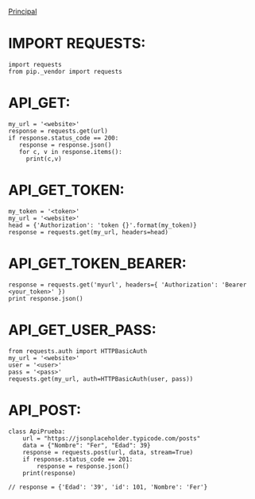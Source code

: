 [Principal](../README.md)<br/>

# IMPORT REQUESTS:
    import requests
    from pip._vendor import requests

# API_GET:
    my_url = '<website>'
    response = requests.get(url)
    if response.status_code == 200:
       response = response.json()
       for c, v in response.items():
         print(c,v)
  
# API_GET_TOKEN:
    my_token = '<token>'
    my_url = '<website>'
    head = {'Authorization': 'token {}'.format(my_token)}
    response = requests.get(my_url, headers=head)
    
# API_GET_TOKEN_BEARER:    
    response = requests.get('myurl', headers={ 'Authorization': 'Bearer <your_token>' })
    print response.json()
    
# API_GET_USER_PASS:
    from requests.auth import HTTPBasicAuth
    my_url = '<website>'
    user = '<user>'
    pass = '<pass>'
    requests.get(my_url, auth=HTTPBasicAuth(user, pass))

# API_POST:
    class ApiPrueba:
        url = "https://jsonplaceholder.typicode.com/posts"
        data = {"Nombre": "Fer", "Edad": 39}
        response = requests.post(url, data, stream=True)
        if response.status_code == 201:
            response = response.json()
        print(response)      

    // response = {'Edad': '39', 'id': 101, 'Nombre': 'Fer'}
